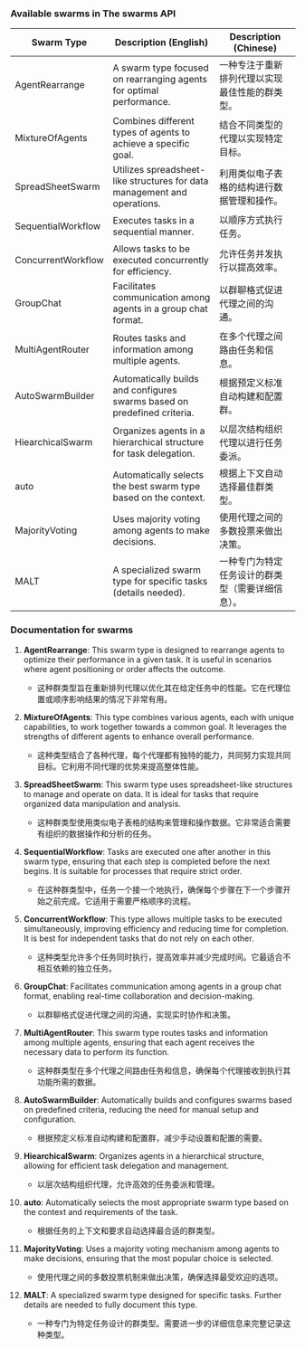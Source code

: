 ### Available swarms in The swarms API

| Swarm Type         | Description (English)                                                    | Description (Chinese)                            |
| ------------------ | ------------------------------------------------------------------------ | ------------------------------------------------ |
| AgentRearrange     | A swarm type focused on rearranging agents for optimal performance.      | 一种专注于重新排列代理以实现最佳性能的群类型。   |
| MixtureOfAgents    | Combines different types of agents to achieve a specific goal.           | 结合不同类型的代理以实现特定目标。               |
| SpreadSheetSwarm   | Utilizes spreadsheet-like structures for data management and operations. | 利用类似电子表格的结构进行数据管理和操作。       |
| SequentialWorkflow | Executes tasks in a sequential manner.                                   | 以顺序方式执行任务。                             |
| ConcurrentWorkflow | Allows tasks to be executed concurrently for efficiency.                 | 允许任务并发执行以提高效率。                     |
| GroupChat          | Facilitates communication among agents in a group chat format.           | 以群聊格式促进代理之间的沟通。                   |
| MultiAgentRouter   | Routes tasks and information among multiple agents.                      | 在多个代理之间路由任务和信息。                   |
| AutoSwarmBuilder   | Automatically builds and configures swarms based on predefined criteria. | 根据预定义标准自动构建和配置群。                 |
| HiearchicalSwarm   | Organizes agents in a hierarchical structure for task delegation.        | 以层次结构组织代理以进行任务委派。               |
| auto               | Automatically selects the best swarm type based on the context.          | 根据上下文自动选择最佳群类型。                   |
| MajorityVoting     | Uses majority voting among agents to make decisions.                     | 使用代理之间的多数投票来做出决策。               |
| MALT               | A specialized swarm type for specific tasks (details needed).            | 一种专门为特定任务设计的群类型（需要详细信息）。 |

### Documentation for swarms

1. **AgentRearrange**: This swarm type is designed to rearrange agents to optimize their performance in a given task. It is useful in scenarios where agent positioning or order affects the outcome.

   - 这种群类型旨在重新排列代理以优化其在给定任务中的性能。它在代理位置或顺序影响结果的情况下非常有用。

2. **MixtureOfAgents**: This type combines various agents, each with unique capabilities, to work together towards a common goal. It leverages the strengths of different agents to enhance overall performance.

   - 这种类型结合了各种代理，每个代理都有独特的能力，共同努力实现共同目标。它利用不同代理的优势来提高整体性能。

3. **SpreadSheetSwarm**: This swarm type uses spreadsheet-like structures to manage and operate on data. It is ideal for tasks that require organized data manipulation and analysis.

   - 这种群类型使用类似电子表格的结构来管理和操作数据。它非常适合需要有组织的数据操作和分析的任务。

4. **SequentialWorkflow**: Tasks are executed one after another in this swarm type, ensuring that each step is completed before the next begins. It is suitable for processes that require strict order.

   - 在这种群类型中，任务一个接一个地执行，确保每个步骤在下一个步骤开始之前完成。它适用于需要严格顺序的流程。

5. **ConcurrentWorkflow**: This type allows multiple tasks to be executed simultaneously, improving efficiency and reducing time for completion. It is best for independent tasks that do not rely on each other.

   - 这种类型允许多个任务同时执行，提高效率并减少完成时间。它最适合不相互依赖的独立任务。

6. **GroupChat**: Facilitates communication among agents in a group chat format, enabling real-time collaboration and decision-making.

   - 以群聊格式促进代理之间的沟通，实现实时协作和决策。

7. **MultiAgentRouter**: This swarm type routes tasks and information among multiple agents, ensuring that each agent receives the necessary data to perform its function.

   - 这种群类型在多个代理之间路由任务和信息，确保每个代理接收到执行其功能所需的数据。

8. **AutoSwarmBuilder**: Automatically builds and configures swarms based on predefined criteria, reducing the need for manual setup and configuration.

   - 根据预定义标准自动构建和配置群，减少手动设置和配置的需要。

9. **HiearchicalSwarm**: Organizes agents in a hierarchical structure, allowing for efficient task delegation and management.

   - 以层次结构组织代理，允许高效的任务委派和管理。

10. **auto**: Automatically selects the most appropriate swarm type based on the context and requirements of the task.

    - 根据任务的上下文和要求自动选择最合适的群类型。

11. **MajorityVoting**: Uses a majority voting mechanism among agents to make decisions, ensuring that the most popular choice is selected.

    - 使用代理之间的多数投票机制来做出决策，确保选择最受欢迎的选项。

12. **MALT**: A specialized swarm type designed for specific tasks. Further details are needed to fully document this type.
    - 一种专门为特定任务设计的群类型。需要进一步的详细信息来完整记录这种类型。
